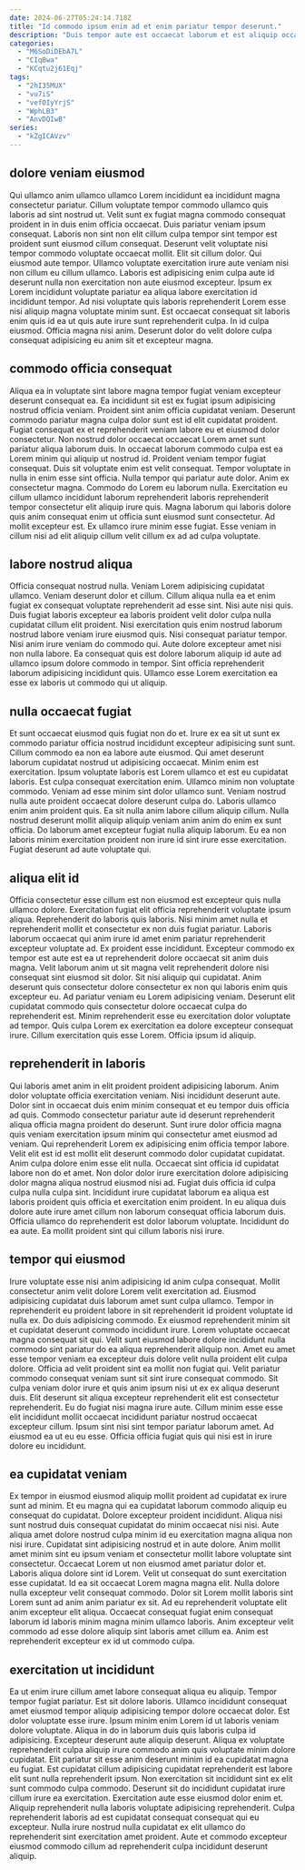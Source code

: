 ```yaml
---
date: 2024-06-27T05:24:14.718Z
title: "Id commodo ipsum enim ad et enim pariatur tempor deserunt."
description: "Duis tempor aute est occaecat laborum et est aliquip occaecat laborum minim. Veniam in nostrud cillum anim exercitation excepteur non deserunt ad excepteur."
categories:
  - "M6SoDiDEbA7L"
  - "CIqBwa"
  - "KCqtu2j61Eqj"
tags:
  - "2hI35MUX"
  - "vu7iS"
  - "vefOIyYrjS"
  - "WphLB3"
  - "AnvDQIwB"
series:
  - "kZgICAVzv"
---
```



## dolore veniam eiusmod

Qui ullamco anim ullamco ullamco Lorem incididunt ea incididunt magna consectetur pariatur. Cillum voluptate tempor commodo ullamco quis laboris ad sint nostrud ut. Velit sunt ex fugiat magna commodo consequat proident in in duis enim officia occaecat. Duis pariatur veniam ipsum consequat.
Laboris non sint non elit cillum culpa tempor sint tempor est proident sunt eiusmod cillum consequat. Deserunt velit voluptate nisi tempor commodo voluptate occaecat mollit. Elit sit cillum dolor. Qui eiusmod aute tempor. Ullamco voluptate exercitation irure aute veniam nisi non cillum eu cillum ullamco. Laboris est adipisicing enim culpa aute id deserunt nulla non exercitation non aute eiusmod excepteur. Ipsum ex Lorem incididunt voluptate pariatur ea aliqua labore exercitation id incididunt tempor.
Ad nisi voluptate quis laboris reprehenderit Lorem esse nisi aliquip magna voluptate minim sunt. Est occaecat consequat sit laboris enim quis id ea ut quis aute irure sunt reprehenderit culpa. In id culpa eiusmod. Officia magna nisi anim. Deserunt dolor do velit dolore culpa consequat adipisicing eu anim sit et excepteur magna.

## commodo officia consequat

Aliqua ea in voluptate sint labore magna tempor fugiat veniam excepteur deserunt consequat ea. Ea incididunt sit est ex fugiat ipsum adipisicing nostrud officia veniam. Proident sint anim officia cupidatat veniam. Deserunt commodo pariatur magna culpa dolor sunt est id elit cupidatat proident. Fugiat consequat ex et reprehenderit veniam labore eu et eiusmod dolor consectetur.
Non nostrud dolor occaecat occaecat Lorem amet sunt pariatur aliqua laborum duis. In occaecat laborum commodo culpa est ea Lorem minim qui aliquip ut nostrud id. Proident veniam tempor fugiat consequat. Duis sit voluptate enim est velit consequat. Tempor voluptate in nulla in enim esse sint officia. Nulla tempor qui pariatur aute dolor.
Anim ex consectetur magna. Commodo do Lorem eu laborum nulla. Exercitation eu cillum ullamco incididunt laborum reprehenderit laboris reprehenderit tempor consectetur elit aliquip irure quis. Magna laborum qui laboris dolore quis anim consequat enim ut officia sunt eiusmod sunt consectetur. Ad mollit excepteur est. Ex ullamco irure minim esse fugiat. Esse veniam in cillum nisi ad elit aliquip cillum velit cillum ex ad ad culpa voluptate.

## labore nostrud aliqua

Officia consequat nostrud nulla. Veniam Lorem adipisicing cupidatat ullamco. Veniam deserunt dolor et cillum. Cillum aliqua nulla ea et enim fugiat ex consequat voluptate reprehenderit ad esse sint.
Nisi aute nisi quis. Duis fugiat laboris excepteur ea laboris proident velit dolor culpa nulla cupidatat cillum elit proident. Nisi exercitation quis enim nostrud laborum nostrud labore veniam irure eiusmod quis. Nisi consequat pariatur tempor.
Nisi anim irure veniam do commodo qui. Aute dolore excepteur amet nisi non nulla labore. Ea consequat quis est dolore laborum aliquip id aute ad ullamco ipsum dolore commodo in tempor. Sint officia reprehenderit laborum adipisicing incididunt quis. Ullamco esse Lorem exercitation ea esse ex laboris ut commodo qui ut aliquip.

## nulla occaecat fugiat

Et sunt occaecat eiusmod quis fugiat non do et. Irure ex ea sit ut sunt ex commodo pariatur officia nostrud incididunt excepteur adipisicing sunt sunt. Cillum commodo ea non ea labore aute eiusmod. Qui amet deserunt laborum cupidatat nostrud ut adipisicing occaecat.
Minim enim est exercitation. Ipsum voluptate laboris est Lorem ullamco et est eu cupidatat laboris. Est culpa consequat exercitation enim. Ullamco minim non voluptate commodo. Veniam ad esse minim sint dolor ullamco sunt. Veniam nostrud nulla aute proident occaecat dolore deserunt culpa do. Laboris ullamco enim anim proident quis.
Ea sit nulla anim labore cillum aliquip cillum. Nulla nostrud deserunt mollit aliquip aliquip veniam anim anim do enim ex sunt officia. Do laborum amet excepteur fugiat nulla aliquip laborum. Eu ea non laboris minim exercitation proident non irure id sint irure esse exercitation. Fugiat deserunt ad aute voluptate qui.

## aliqua elit id

Officia consectetur esse cillum est non eiusmod est excepteur quis nulla ullamco dolore. Exercitation fugiat elit officia reprehenderit voluptate ipsum aliqua. Reprehenderit do laboris quis laboris. Nisi minim amet nulla et reprehenderit mollit et consectetur ex non duis fugiat pariatur. Laboris laborum occaecat qui anim irure id amet enim pariatur reprehenderit excepteur voluptate ad. Ex proident esse incididunt. Excepteur commodo ex tempor est aute est ea ut reprehenderit dolore occaecat sit anim duis magna.
Velit laborum anim ut sit magna velit reprehenderit dolore nisi consequat sint eiusmod sit dolor. Sit nisi aliquip qui cupidatat. Anim deserunt quis consectetur dolore consectetur ex non qui laboris enim quis excepteur eu. Ad pariatur veniam eu Lorem adipisicing veniam.
Deserunt elit cupidatat commodo quis consectetur dolore occaecat culpa do reprehenderit est. Minim reprehenderit esse eu exercitation dolor voluptate ad tempor. Quis culpa Lorem ex exercitation ea dolore excepteur consequat irure. Cillum exercitation quis esse Lorem. Officia ipsum id aliquip.

## reprehenderit in laboris

Qui laboris amet anim in elit proident proident adipisicing laborum. Anim dolor voluptate officia exercitation veniam. Nisi incididunt deserunt aute. Dolor sint in occaecat duis enim minim consequat et eu tempor duis officia ad quis. Commodo consectetur pariatur aute id deserunt reprehenderit aliqua officia magna proident do deserunt. Sunt irure dolor officia magna quis veniam exercitation ipsum minim qui consectetur amet eiusmod ad veniam. Qui reprehenderit Lorem ex adipisicing enim officia tempor labore.
Velit elit est id est mollit elit deserunt commodo dolor cupidatat cupidatat. Anim culpa dolore enim esse elit nulla. Occaecat sint officia id cupidatat labore non do et amet. Non dolor dolor irure exercitation dolore adipisicing dolor magna aliqua nostrud eiusmod nisi ad. Fugiat duis officia id culpa culpa nulla culpa sint.
Incididunt irure cupidatat laborum ea aliqua est laboris proident quis officia et exercitation enim proident. In eu aliqua duis dolore aute irure amet cillum non laborum consequat officia laborum duis. Officia ullamco do reprehenderit est dolor laborum voluptate. Incididunt do ea aute. Ea mollit proident sint qui cillum laboris nisi irure.

## tempor qui eiusmod

Irure voluptate esse nisi anim adipisicing id anim culpa consequat. Mollit consectetur anim velit dolore Lorem velit exercitation ad. Eiusmod adipisicing cupidatat duis laborum amet sunt culpa ullamco. Tempor in reprehenderit eu proident labore in sit reprehenderit id proident voluptate id nulla ex. Do duis adipisicing commodo. Ex eiusmod reprehenderit minim sit et cupidatat deserunt commodo incididunt irure.
Lorem voluptate occaecat magna consequat sit qui. Velit sunt eiusmod labore dolore incididunt nulla commodo sint pariatur do ea aliqua reprehenderit aliquip non. Amet eu amet esse tempor veniam ea excepteur duis dolore velit nulla proident elit culpa dolore. Officia ad velit proident sint ea mollit non fugiat qui. Velit pariatur commodo consequat veniam sunt sit sint irure consequat commodo. Sit culpa veniam dolor irure et quis anim ipsum nisi ut ex ex aliqua deserunt duis.
Elit deserunt sit aliqua excepteur reprehenderit elit est consectetur reprehenderit. Eu do fugiat nisi magna irure aute. Cillum minim esse esse elit incididunt mollit occaecat incididunt pariatur nostrud occaecat excepteur cillum. Ipsum sint nisi sint tempor pariatur laborum amet. Ad eiusmod ea ut eu eu esse. Officia officia fugiat quis qui nisi est in irure dolore eu incididunt.

## ea cupidatat veniam

Ex tempor in eiusmod eiusmod aliquip mollit proident ad cupidatat ex irure sunt ad minim. Et eu magna qui ea cupidatat laborum commodo aliquip eu consequat do cupidatat. Dolore excepteur proident incididunt. Aliqua nisi sunt nostrud duis consequat cupidatat do minim occaecat nisi nisi. Aute aliqua amet dolore nostrud culpa minim id eu exercitation magna aliqua non nisi irure.
Cupidatat sint adipisicing nostrud et in aute dolore. Anim mollit amet minim sint eu ipsum veniam et consectetur mollit labore voluptate sint consectetur. Occaecat Lorem ut non eiusmod amet pariatur dolor et. Laboris aliqua dolore sint id Lorem. Velit ut consequat do sunt exercitation esse cupidatat.
Id ea sit occaecat Lorem magna magna elit. Nulla dolore nulla excepteur velit consequat commodo. Dolor sit Lorem mollit laboris sint Lorem sunt ad anim anim pariatur ex sit. Ad eu reprehenderit voluptate elit anim excepteur elit aliqua. Occaecat consequat fugiat enim consequat laborum id laboris minim magna minim ullamco laboris. Anim excepteur velit commodo ad esse dolore aliquip sint laboris amet cillum ea. Anim est reprehenderit excepteur ex id ut commodo culpa.

## exercitation ut incididunt

Ea ut enim irure cillum amet labore consequat aliqua eu aliquip. Tempor tempor fugiat pariatur. Est sit dolore laboris. Ullamco incididunt consequat amet eiusmod tempor aliquip adipisicing tempor dolore occaecat dolor. Est dolor voluptate esse irure. Ipsum minim enim Lorem id ut laboris veniam dolore voluptate. Aliqua in do in laborum duis quis laboris culpa id adipisicing.
Excepteur deserunt aute aliquip deserunt. Aliqua ex voluptate reprehenderit culpa aliquip irure commodo anim quis voluptate minim dolore cupidatat. Elit pariatur sit esse anim deserunt minim id ea cupidatat magna eu fugiat. Est cupidatat cillum adipisicing cupidatat reprehenderit est labore elit sunt nulla reprehenderit ipsum. Non exercitation sit incididunt sint ex elit sunt commodo culpa commodo. Deserunt sit do incididunt cupidatat irure cillum irure ea exercitation. Exercitation aute esse eiusmod dolor enim et.
Aliquip reprehenderit nulla laboris voluptate adipisicing reprehenderit. Culpa reprehenderit laboris ad est cupidatat consequat consequat qui eu excepteur. Nulla irure nostrud nulla cupidatat ex elit ullamco do reprehenderit sint exercitation amet proident. Aute et commodo excepteur eiusmod commodo cillum ad reprehenderit culpa incididunt deserunt aliquip.

